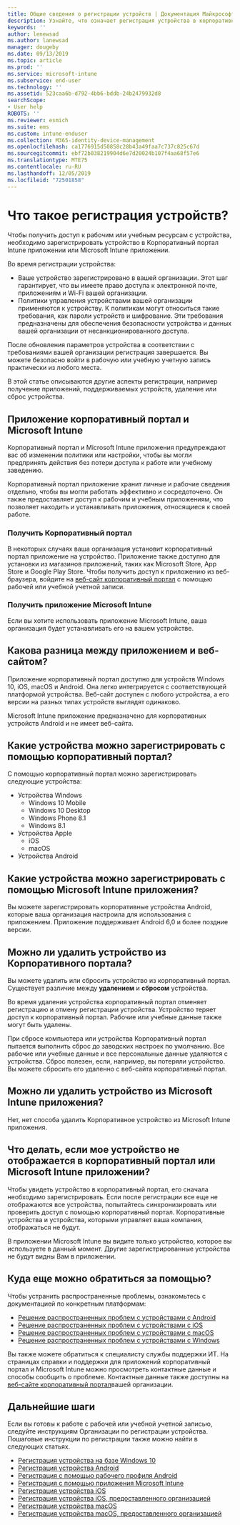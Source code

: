 ```yaml
---
title: Общие сведения о регистрации устройств | Документация Майкрософт
description: Узнайте, что означает регистрация устройства в корпоративный портал и Microsoft Intune приложении.
keywords: ''
author: lenewsad
ms.author: lanewsad
manager: dougeby
ms.date: 09/13/2019
ms.topic: article
ms.prod: ''
ms.service: microsoft-intune
ms.subservice: end-user
ms.technology: ''
ms.assetid: 523caa6b-d792-4bb6-bddb-24b2479932d8
searchScope:
- User help
ROBOTS: ''
ms.reviewer: esmich
ms.suite: ems
ms.custom: intune-enduser
ms.collection: M365-identity-device-management
ms.openlocfilehash: ca1776915d50858c28b43a49faa7c737c825c67d
ms.sourcegitcommit: ebf72b038219904d6e7d20024b107f4aa68f57e6
ms.translationtype: MTE75
ms.contentlocale: ru-RU
ms.lasthandoff: 12/05/2019
ms.locfileid: "72501858"
---
```

# <a name="what-is-device-enrollment"></a>Что такое регистрация устройств?
Чтобы получить доступ к рабочим или учебным ресурсам с устройства, необходимо зарегистрировать устройство в Корпоративный портал Intune приложении или Microsoft Intune приложении. 

Во время регистрации устройства:

* Ваше устройство зарегистрировано в вашей организации. Этот шаг гарантирует, что вы имеете право доступа к электронной почте, приложениям и Wi-Fi вашей организации. 
* Политики управления устройствами вашей организации применяются к устройству. К политикам могут относиться такие требования, как пароли устройств и шифрование. Эти требования предназначены для обеспечения безопасности устройства и данных вашей организации от несанкционированного доступа.

После обновления параметров устройства в соответствии с требованиями вашей организации регистрация завершается. Вы можете безопасно войти в рабочую или учебную учетную запись практически из любого места.  

В этой статье описываются другие аспекты регистрации, например получение приложений, поддерживаемых устройств, удаление или сброс устройства.  

## <a name="company-portal-and-microsoft-intune-app"></a>Приложение корпоративный портал и Microsoft Intune

Корпоративный портал и Microsoft Intune приложения предупреждают вас об изменении политики или настройки, чтобы вы могли предпринять действия без потери доступа к работе или учебному заведению. 

Корпоративный портал приложение хранит личные и рабочие сведения отдельно, чтобы вы могли работать эффективно и сосредоточено. Он также предоставляет доступ к рабочим и учебным приложениям, что позволяет находить и устанавливать приложения, относящиеся к своей работе.  

### <a name="get-company-portal"></a>Получить Корпоративный портал

В некоторых случаях ваша организация установит корпоративный портал приложение на устройство. Приложение также доступно для установки из магазинов приложений, таких как Microsoft Store, App Store и Google Play Store. Чтобы получить доступ к приложению из веб-браузера, войдите на [веб-сайт корпоративный портал](https://go.microsoft.com/fwlink/?linkid=2010980) с помощью рабочей или учебной учетной записи.  

### <a name="get-microsoft-intune-app"></a>Получить приложение Microsoft Intune

Если вы хотите использовать приложение Microsoft Intune, ваша организация будет устанавливать его на вашем устройстве.  

## <a name="whats-the-difference-between-the-apps-and-the-website"></a>Какова разница между приложением и веб-сайтом?
Приложение корпоративный портал доступно для устройств Windows 10, iOS, macOS и Android. Она легко интегрируется с соответствующей платформой устройства. Веб-сайт доступен с любого устройства, а его версии на разных типах устройств выглядят одинаково. 

Microsoft Intune приложение предназначено для корпоративных устройств Android и не имеет веб-сайта.  

## <a name="what-kind-of-devices-can-you-enroll-with-company-portal"></a>Какие устройства можно зарегистрировать с помощью корпоративный портал?
С помощью корпоративный портал можно зарегистрировать следующие устройства:  

- Устройства Windows
  - Windows 10 Mobile
  - Windows 10 Desktop
  - Windows Phone 8.1
  - Windows 8.1
- Устройства Apple
    - iOS
    - macOS
- Устройства Android


## <a name="what-kind-of-devices-can-you-enroll-with-the-microsoft-intune-app"></a>Какие устройства можно зарегистрировать с помощью Microsoft Intune приложения?  
Вы можете зарегистрировать корпоративные устройства Android, которые ваша организация настроила для использования с приложением. Приложение поддерживает Android 6,0 и более поздние версии. 

## <a name="can-you-remove-a-device-from-the-company-portal"></a>Можно ли удалить устройство из Корпоративного портала?
Вы можете удалить или сбросить устройство из корпоративный портал. Существует различие между **удалением** и **сбросом** устройства.

Во время удаления устройства корпоративный портал отменяет регистрацию и отмену регистрации устройства. Устройство теряет доступ к корпоративный портал. Рабочие или учебные данные также могут быть удалены. 

При сбросе компьютера или устройства Корпоративный портал пытается выполнить сброс до заводских настроек по умолчанию. Все рабочие или учебные данные и все персональные данные удаляются с устройства. Сброс полезен, если, например, вы потеряли устройство. Вы можете сбросить его удаленно с веб-сайта корпоративный портал.  

## <a name="can-you-remove-a-device-from-the-microsoft-intune-app"></a>Можно ли удалить устройство из Microsoft Intune приложения?
Нет, нет способа удалить Корпоративное устройство из Microsoft Intune приложения.  

## <a name="what-if-i-cant-see-my-device-in-the-company-portal-or-microsoft-intune-app"></a>Что делать, если мое устройство не отображается в корпоративный портал или Microsoft Intune приложении?
Чтобы увидеть устройство в корпоративный портал, его сначала необходимо зарегистрировать. Если после регистрации все еще не отображаются все устройства, попытайтесь синхронизировать или проверить доступ с помощью корпоративный портал. Корпоративные устройства и устройства, которыми управляет ваша компания, отображаться не будут.

В приложении Microsoft Intune вы видите только устройство, которое вы используете в данный момент. Другие зарегистрированные устройства не будут видны Вам в приложении.  

## <a name="where-else-can-i-go-for-help"></a>Куда еще можно обратиться за помощью?  
Чтобы устранить распространенные проблемы, ознакомьтесь с документацией по конкретным платформам:  

- [Решение распространенных проблем с устройствами с Android](check-compliance-on-your-device-android.md)  
- [Решение распространенных проблем с устройствами с iOS](troubleshoot-your-device-ios.md)
- [Решение распространенных проблем с устройствами с macOS](troubleshoot-your-device-macos.md)
- [Решение распространенных проблем с устройствами с Windows](troubleshoot-your-device-windows.md)

Вы также можете обратиться к специалисту службы поддержки ИТ. На страницах справки и поддержки для приложений корпоративный портал и Microsoft Intune можно просмотреть контактные данные и способы сообщить о проблеме. Контактные данные также доступны на [веб-сайте корпоративный портал](https://go.microsoft.com/fwlink/?linkid=2010980)вашей организации.  

## <a name="next-steps"></a>Дальнейшие шаги  

Если вы готовы к работе с рабочей или учебной учетной записью, следуйте инструкциям Организации по регистрации устройства. Пошаговые инструкции по регистрации также можно найти в следующих статьях.

* [Регистрация устройства на базе Windows 10](enroll-windows-10-device.md)
* [Регистрация устройства Android](enroll-device-android-company-portal.md)
* [Регистрация с помощью рабочего профиля Android](enroll-device-android-work-profile.md)
* [Регистрация с помощью приложения Microsoft Intune](enroll-device-android-microsoft-intune-app.md)
* [Регистрация устройства iOS](enroll-your-device-in-intune-ios.md)
* [Регистрация устройства iOS, предоставленного организацией](enroll-your-device-dep-ios.md)
* [Регистрация устройства macOS](enroll-your-device-in-intune-macos-cp.md)
* [Регистрация устройства macOS, предоставленного организацией](enroll-company-device-macos.md)


